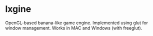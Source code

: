 lxgine
======

OpenGL-based banana-like game engine.
Implemented using glut for window management. Works in MAC and Windows (with freeglut).
